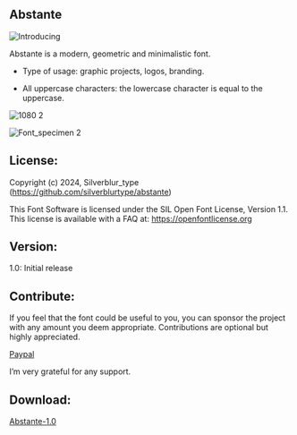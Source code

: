 ## Abstante

![Introducing](https://github.com/silverblurtype/abstante/assets/163983174/ddebd38b-7b52-4890-a638-100cbc755739)


Abstante is a modern, geometric and minimalistic font.

- Type of usage: graphic projects, logos, branding.

- All uppercase characters: the lowercase character is equal to the uppercase.

![1080 2](https://github.com/silverblurtype/abstante/assets/163983174/2c8bd8b9-c363-42cd-a834-1a4a56de3843)

![Font_specimen 2](https://github.com/silverblurtype/abstante/assets/163983174/2d0ccd85-d291-4bf5-a9a3-a2287c29f9c5)


## License:
Copyright (c) 2024, Silverblur_type (https://github.com/silverblurtype/abstante)

This Font Software is licensed under the SIL Open Font License, Version 1.1. This license is available with a FAQ at:
https://openfontlicense.org

## Version:
1.0: Initial release

## Contribute:
If you feel that the font could be useful to you, you can sponsor the project with any amount you deem appropriate. Contributions are optional but highly appreciated.

[Paypal](https://www.paypal.com/paypalme/vlrntype)

I’m very grateful for any support.

## Download:

[Abstante-1.0]()

